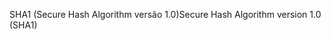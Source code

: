 <span data-ttu-id="23e15-101">SHA1 (Secure Hash Algorithm versão 1.0)</span><span class="sxs-lookup"><span data-stu-id="23e15-101">Secure Hash Algorithm version 1.0 (SHA1)</span></span>